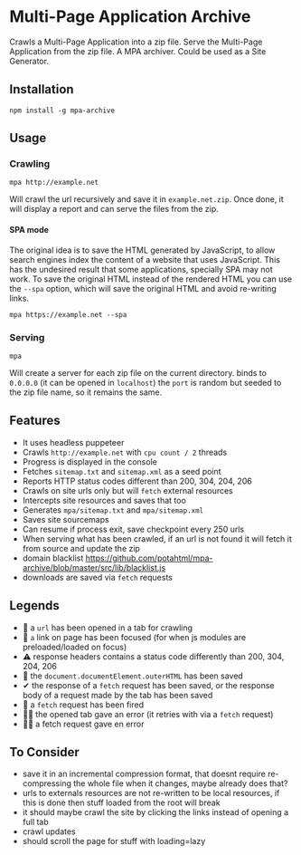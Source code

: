 # Multi-Page Application Archive

Crawls a Multi-Page Application into a zip file. Serve the Multi-Page
Application from the zip file. A MPA archiver. Could be used as a Site
Generator.

## Installation

`npm install -g mpa-archive`

## Usage

### Crawling

`mpa http://example.net`

Will crawl the url recursively and save it in `example.net.zip`. Once
done, it will display a report and can serve the files from the zip.

#### SPA mode

The original idea is to save the HTML generated by JavaScript, to
allow search engines index the content of a website that uses
JavaScript. This has the undesired result that some applications,
specially SPA may not work. To save the original HTML instead of the
rendered HTML you can use the `--spa` option, which will save the
original HTML and avoid re-writing links.

`mpa https://example.net --spa`

### Serving

`mpa`

Will create a server for each zip file on the current directory. binds
to `0.0.0.0` (it can be opened in `localhost`) the `port` is random
but seeded to the zip file name, so it remains the same.

## Features

- It uses headless puppeteer
- Crawls `http://example.net` with `cpu count / 2` threads
- Progress is displayed in the console
- Fetches `sitemap.txt` and `sitemap.xml` as a seed point
- Reports HTTP status codes different than 200, 304, 204, 206
- Crawls on site urls only but will `fetch` external resources
- Intercepts site resources and saves that too
- Generates `mpa/sitemap.txt` and `mpa/sitemap.xml`
- Saves site sourcemaps
- Can resume if process exit, save checkpoint every 250 urls
- When serving what has been crawled, if an url is not found it will
  fetch it from source and update the zip
- domain blacklist
  https://github.com/potahtml/mpa-archive/blob/master/src/lib/blacklist.js
- downloads are saved via `fetch` requests

## Legends

- 🍳 a `url` has been opened in a tab for crawling
- 🧽 `a` link on page has been focused (for when js modules are
  preloaded/loaded on focus)
- ⚠ response headers contains a status code differently than 200,
  304, 204, 206
- 🧭 the `document.documentElement.outerHTML` has been saved
- ✔ the response of a `fetch` request has been saved, or the response
  body of a request made by the tab has been saved
- 🔗 a `fetch` request has been fired
- 🛑🍳 the opened tab gave an error (it retries with via a `fetch`
  request)
- 🛑🔗 a fetch request gave en error

## To Consider

- save it in an incremental compression format, that doesnt require
  re-compressing the whole file when it changes, maybe already does
  that?
- urls to externals resources are not re-written to be local
  resources, if this is done then stuff loaded from the root will
  break
- it should maybe crawl the site by clicking the links instead of
  opening a full tab
- crawl updates
- should scroll the page for stuff with loading=lazy
